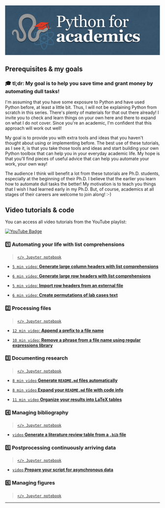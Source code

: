 ![Screenshot](thumbnail/banner.png)

## Prerequisites & my goals

### 🎓 tl;dr: My goal is to help you save time and grant money by automating dull tasks!

I'm assuming that you have some exposure to Python and have used Python before, at least a little bit. Thus, I will not be explaining Python from scratch in this series. There's plenty of materials for that out there already! I invite you to check and learn things on your own here and there to expand on what I do not cover. Since you're an academic, I'm confident that this approach will work out well!

My goal is to provide you with extra tools and ideas that you haven't thought about using or implementing before. The best use of these tutorials, as I see it, is that you take those tools and ideas and start building your own Python toolbox that can help you in your everyday academic life. My hope is that you'll find pieces of useful advice that can help you automate your work, your own way!

The audience I think will benefit a lot from these tutorials are Ph.D. students, especially at the beginning of their Ph.D. I believe that the earlier you learn how to automate dull tasks the better! My motivation is to teach you things that I wish I had learned early in my Ph.D. But, of course, academics at all stages of their careers are welcome to join along! :-)

## Video tutorials & code

You can access all video tutorials from the YouTube playlist:

<a href="https://www.youtube.com/playlist?list=PL7gWbAt3_3KEuRQfwFeI_RH3EZr87nslf">
  <img src="https://img.shields.io/badge/youtube-firebrick?style=for-the-badge&logo=youtube&logoColor=white" alt="YouTube Badge"/>
</a>

### 1️⃣ Automating your life with list comprehensions

> [`</> Jupyter notebook`](tutorials/list-comprehensions.ipynb)

- [``5 min video``: **Generate large column headers with list comprehensions**](https://youtu.be/2EPNJytD3dU)

- [``6 min video``: **Generate large row headers with list comprehensions**](https://youtu.be/tXkwV-zyqB8)

- [``5 min video``: **Import row headers from an external file**](https://youtu.be/EuH22EUc31Y)

- [``6 min video``: **Create permutations of lab cases text**](https://youtu.be/OroWX2PTU4I)

### 2️⃣ Processing files

> [`</> Jupyter notebook`](tutorials/process-files.ipynb)

- [``12 min video``: **Append a prefix to a file name**](https://youtu.be/3Y2w_7N8CcI)

- [``10 min video``: **Remove a phrase from a file name using regular expressions library**](https://youtu.be/cTBpI1QQjLA)

### 3️⃣ Documenting research

> [`</> Jupyter notebook`](tutorials/)

- [``8 min video`` **Generate `README.md` files automatically**](https://youtu.be/KnbVBXsbyxg)

- [``8 min video`` **Expand your `README.md` file with code info**](https://youtu.be/9jCQA3psQGI)

- [``11 min video`` **Organize your results into LaTeX tables**](https://youtu.be/-kU4h05jlFA)

### 4️⃣ Managing bibliography

> [`</> Jupyter notebook`](tutorials/)

- [``video`` **Generate a literature review table from a `.bib` file**]()

### 5️⃣ Postprocessing continuously arriving data

> [`</> Jupyter notebook`](tutorials/)

- [``video`` **Prepare your script for asynchronous data**]()

### 6️⃣ Managing figures

> [`</> Jupyter notebook`](tutorials/)

-----
